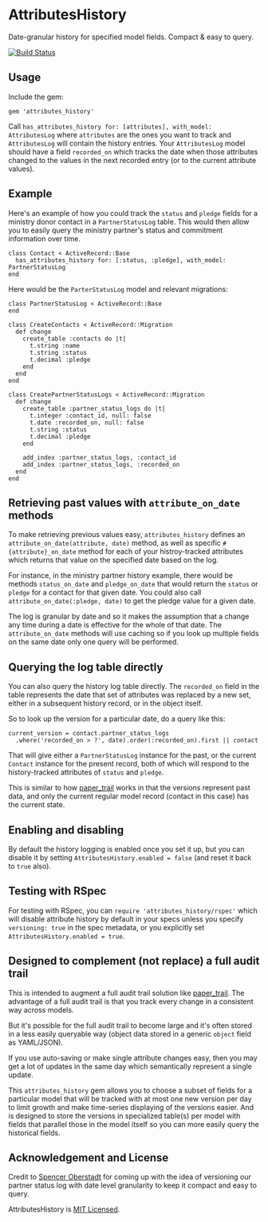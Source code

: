 # AttributesHistory

Date-granular history for specified model fields. Compact & easy to query.

[![Build Status](https://travis-ci.org/CruGlobal/attributes_history.svg)](https://travis-ci.org/CruGlobal/attributes_history)

## Usage

Include the gem: 

`gem 'attributes_history'`

Call `has_attributes_history for: [attributes], with_model: AttributesLog` where
`attributes` are the ones you want to track and `AttributesLog` will contain the
history entries. Your `AttributesLog` model should have a field `recorded_on`
which tracks the date when those attributes changed to the values in the next
recorded entry (or to the current attribute values).

## Example

Here's an example of how you could track the `status` and `pledge` fields
for a ministry donor contact in a `PartnerStatusLog` table. This would then allow
you to easily query the ministry partner's status and commitment information
over time.

```
class Contact < ActiveRecord::Base
  has_attributes_history for: [:status, :pledge], with_model: PartnerStatusLog
end
```

Here would be the `ParterStatusLog` model and relevant migrations:

```
class PartnerStatusLog < ActiveRecord::Base
end

class CreateContacts < ActiveRecord::Migration
  def change
    create_table :contacts do |t|
      t.string :name
      t.string :status
      t.decimal :pledge
    end
  end
end

class CreatePartnerStatusLogs < ActiveRecord::Migration
  def change
    create_table :partner_status_logs do |t|
      t.integer :contact_id, null: false
      t.date :recorded_on, null: false
      t.string :status
      t.decimal :pledge
    end

    add_index :partner_status_logs, :contact_id
    add_index :partner_status_logs, :recorded_on
  end
end
```

## Retrieving past values with  `attribute_on_date` methods

To make retrieving previous values easy, `attributes_history` defines an
`attribute_on_date(attribute, date)` method, as well as specific 
`#{attribute}_on_date` method for each of your histroy-tracked attributes
which returns that value on the specified date based on the log.

For instance, in the ministry partner history example, there would
be methods `status_on_date` and `pledge_on_date` that would return the
`status` or `pledge` for a contact for that given date. You could also call
`attribute_on_date(:pledge, date)` to get the pledge value for a given date.

The log is granular by date and so it makes the assumption that a change
any time during a date is effective for the whole of that date. The
`attribute_on_date` methods will use caching so if you look up multiple fields on
the same date only one query will be performed.

## Querying the log table directly

You can also query the history log table directly. The `recorded_on` field in the
table represents the date that set of attributes was replaced by a new
set, either in a subsequent history record, or in the object itself.

So to look up the version for a particular date, do a query like this:
```
current_version = contact.partner_status_logs
  .where('recorded_on > ?', date).order(:recorded_on).first || contact
```
That will give either a `PartnerStatusLog` instance for the past, or the current
`Contact` instance for the present record, both of which will respond to the
history-tracked attributes of `status` and `pledge`.

This is similar to how [paper_trail](https://github.com/airblade/paper_trail)
works in that the versions represent past data, and only the current regular
model record (contact in this case) has the current state.

## Enabling and disabling

By default the history logging is enabled once you set it up, but you can
disable it by setting `AttributesHistory.enabled = false` (and reset it back to
`true` also).

## Testing with RSpec

For testing with RSpec, you can `require 'attributes_history/rspec'` which will
disable attribute history by default in your specs unless you specify
`versioning: true` in the spec metadata, or you explicitly set
`AttributesHistory.enabled = true`.

## Designed to complement (not replace) a full audit trail

This is intended to augment a full audit trail solution like
[paper_trail](https://github.com/airblade/paper_trail). The advantage of a full
audit trail is that you track every change in a consistent way across models.

But it's possible for the full audit trail to become large and it's often stored in
a less easily queryable way (object data stored in a generic `object` field as
YAML/JSON).

If you use auto-saving or make single attribute changes easy, then you may get a
lot of updates in the same day which semantically represent a single update.

This `attributes_history` gem allows you to choose a subset of fields for a
particular model that will be tracked with at most one new version per day to
limit growth and make time-series displaying of the versions easier. And is
designed to store the versions in specialized table(s) per model with fields that
parallel those in the model itself so you can more easily query the historical
fields.

## Acknowledgement and License

Credit to [Spencer Oberstadt](https://github.com/soberstadt) for coming up with
the idea of versioning our partner status log with date level granularity to
keep it compact and easy to query.

AttributesHistory is [MIT Licensed](https://github.com/CruGlobal/attributes_history/blob/master/MIT-LICENSE).
